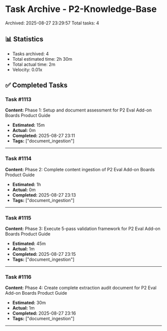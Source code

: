 # Task Archive - P2-Knowledge-Base

Archived: 2025-08-27 23:29:57
Total tasks: 4

## 📊 Statistics

- Tasks archived: 4
- Total estimated time: 2h 30m
- Total actual time: 2m
- Velocity: 0.01x

## ✅ Completed Tasks

### Task #1113
**Content:** Phase 1: Setup and document assessment for P2 Eval Add-on Boards Product Guide

- **Estimated:** 15m
- **Actual:** 0m
- **Completed:** 2025-08-27 23:11
- **Tags:** ["document_ingestion"]

---

### Task #1114
**Content:** Phase 2: Complete content ingestion of P2 Eval Add-on Boards Product Guide

- **Estimated:** 1h
- **Actual:** 0m
- **Completed:** 2025-08-27 23:13
- **Tags:** ["document_ingestion"]

---

### Task #1115
**Content:** Phase 3: Execute 5-pass validation framework for P2 Eval Add-on Boards Product Guide

- **Estimated:** 45m
- **Actual:** 1m
- **Completed:** 2025-08-27 23:15
- **Tags:** ["document_ingestion"]

---

### Task #1116
**Content:** Phase 4: Create complete extraction audit document for P2 Eval Add-on Boards Product Guide

- **Estimated:** 30m
- **Actual:** 1m
- **Completed:** 2025-08-27 23:16
- **Tags:** ["document_ingestion"]

---

